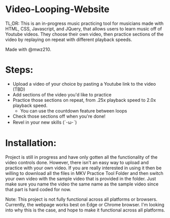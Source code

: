 # Video-Looping-Website
TL;DR: This is an in-progress music practicing tool for musicians made with HTML, CSS, Javascript, and JQuery, that allows users to learn music off of Youtube videos. They choose their own video, then practice sections of the video by replaying on repeat with different playback speeds.

Made with @mwz210.

# Steps: 
- Upload a video of your choice by pasting a Youtube link to the video (TBD)
- Add sections of the video you'd like to practice 
- Practice those sections on repeat, from .25x playback speed to 2.0x playback speed. 
  - You can use the countdown feature between loops
- Check those sections off when you're done! 
- Revel in your new skills (´･ω･`)

# Installation:

Project is still in progress and have only gotten all the functionality of the video controls done. However, there isn't an easy way to upload and practice with your own video. If you are really interested in using it then be willing to download all the files in MKV Practice Tool Folder and then switch your own video with the sample video that is provided in the folder. Just make sure you name the video the same name as the sample video since that part is hard coded for now.

Note: This project is not fully functional across all platforms or browsers. Currently, the webpage works best on Edge or Chrome browser. I'm looking into why this is the case, and hope to make it functional across all platforms.
